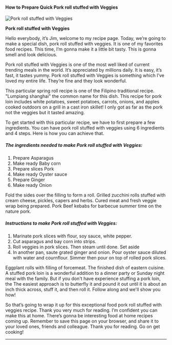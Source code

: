             

#### How to Prepare Quick Pork roll stuffed with Veggies

![Pork roll stuffed with Veggies](https://img-global.cpcdn.com/recipes/90e3563ee62af46a/751x532cq70/pork-roll-stuffed-with-veggies-recipe-main-photo.jpg)

**Pork roll stuffed with Veggies**

Hello everybody, it’s Jim, welcome to my recipe page. Today, we’re going to make a special dish, pork roll stuffed with veggies. It is one of my favorites food recipes. This time, I’m gonna make it a little bit tasty. This is gonna smell and look delicious.

Pork roll stuffed with Veggies is one of the most well liked of current trending meals in the world. It’s appreciated by millions daily. It is easy, it’s fast, it tastes yummy. Pork roll stuffed with Veggies is something which I’ve loved my entire life. They’re fine and they look wonderful.

This particular spring roll recipe is one of the Filipino traditional recipe. "Lumpiang shanghai" the common name for this dish. This recipe for pork loin includes white potatoes, sweet potatoes, carrots, onions, and apples cooked outdoors on a grill in a cast iron skillet! I only got as far as the pork not the veggies but it tasted amazing.

To get started with this particular recipe, we have to first prepare a few ingredients. You can have pork roll stuffed with veggies using 6 ingredients and 4 steps. Here is how you can achieve that.

##### The ingredients needed to make Pork roll stuffed with Veggies:

1.  Prepare Asparagus
2.  Make ready Baby corn
3.  Prepare slices Pork
4.  Make ready Oyster sauce
5.  Prepare Ginger
6.  Make ready Onion

Fold the sides over the filling to form a roll. Grilled zucchini rolls stuffed with cream cheese, pickles, capers and herbs. Cured meat and fresh veggie wrap being prepared. Pork Beef kebabs for barbecue summer time on the nature pork.

##### Instructions to make Pork roll stuffed with Veggies:

1.  Marinate pork slices with flour, soy sauce, white pepper.
2.  Cut asparagus and bay corn into strips.
3.  Roll veggies in pork slices. Then steam until done. Set aside
4.  In another pan, saute grated ginger and onion. Pour oyster sauce diluted with water and cournflour. Simmer then pour on top of rolled pork slices.

Eggplant rolls with filling of forcemeat. The finished dish of eastern cuisine. A stuffed pork loin is a wonderful addition to a dinner party or Sunday night meal with the family. But if you don't have experience stuffing a pork loin, the The easiest approach is to butterfly it and pound it out until it is about an inch thick across, stuff it, and then roll it. Follow along and we'll show you how!

So that’s going to wrap it up for this exceptional food pork roll stuffed with veggies recipe. Thank you very much for reading. I’m confident you can make this at home. There’s gonna be interesting food at home recipes coming up. Remember to save this page on your browser, and share it to your loved ones, friends and colleague. Thank you for reading. Go on get cooking!

* * *